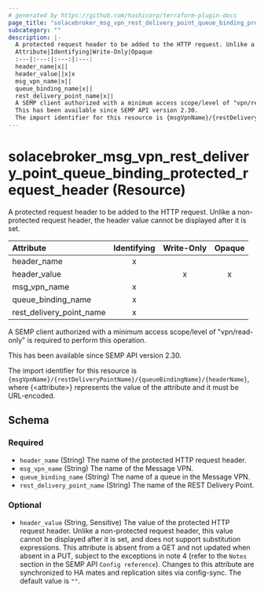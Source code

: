 ```yaml
---
# generated by https://github.com/hashicorp/terraform-plugin-docs
page_title: "solacebroker_msg_vpn_rest_delivery_point_queue_binding_protected_request_header Resource - solacebroker"
subcategory: ""
description: |-
  A protected request header to be added to the HTTP request. Unlike a non-protected request header, the header value cannot be displayed after it is set.
  Attribute|Identifying|Write-Only|Opaque
  :---|:---:|:---:|:---:
  header_name|x||
  header_value||x|x
  msg_vpn_name|x||
  queue_binding_name|x||
  rest_delivery_point_name|x||
  A SEMP client authorized with a minimum access scope/level of "vpn/read-only" is required to perform this operation.
  This has been available since SEMP API version 2.30.
  The import identifier for this resource is {msgVpnName}/{restDeliveryPointName}/{queueBindingName}/{headerName}, where {&lt;attribute&gt;} represents the value of the attribute and it must be URL-encoded.
---
```


# solacebroker_msg_vpn_rest_delivery_point_queue_binding_protected_request_header (Resource)

A protected request header to be added to the HTTP request. Unlike a non-protected request header, the header value cannot be displayed after it is set.


Attribute|Identifying|Write-Only|Opaque
:---|:---:|:---:|:---:
header_name|x||
header_value||x|x
msg_vpn_name|x||
queue_binding_name|x||
rest_delivery_point_name|x||



A SEMP client authorized with a minimum access scope/level of "vpn/read-only" is required to perform this operation.

This has been available since SEMP API version 2.30.

The import identifier for this resource is `{msgVpnName}/{restDeliveryPointName}/{queueBindingName}/{headerName}`, where {&lt;attribute&gt;} represents the value of the attribute and it must be URL-encoded.



<!-- schema generated by tfplugindocs -->
## Schema

### Required

- `header_name` (String) The name of the protected HTTP request header.
- `msg_vpn_name` (String) The name of the Message VPN.
- `queue_binding_name` (String) The name of a queue in the Message VPN.
- `rest_delivery_point_name` (String) The name of the REST Delivery Point.

### Optional

- `header_value` (String, Sensitive) The value of the protected HTTP request header. Unlike a non-protected request header, this value cannot be displayed after it is set, and does not support substitution expressions. This attribute is absent from a GET and not updated when absent in a PUT, subject to the exceptions in note 4 (refer to the `Notes` section in the SEMP API `Config reference`). Changes to this attribute are synchronized to HA mates and replication sites via config-sync. The default value is `""`.
